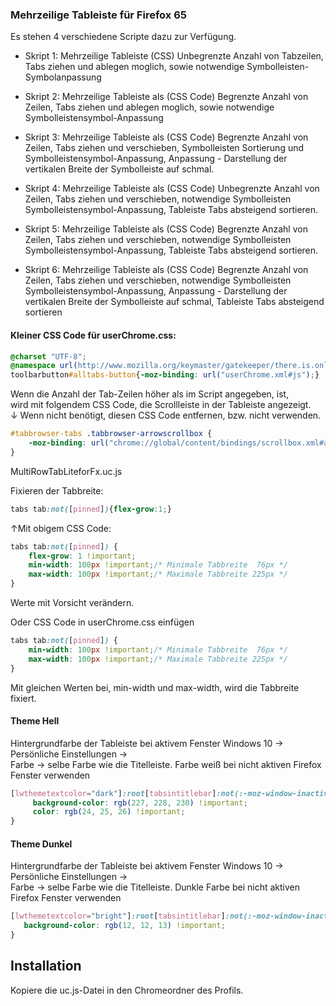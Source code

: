 ### Mehrzeilige Tableiste für Firefox 65 ###

Es stehen 4 verschiedene Scripte dazu zur Verfügung.

* Skript 1:  Mehrzeilige Tableiste (CSS) Unbegrenzte Anzahl von Tabzeilen,
Tabs ziehen und ablegen moglich, sowie notwendige Symbolleisten-Symbolanpassung

* Skript 2: Mehrzeilige Tableiste als (CSS Code) Begrenzte Anzahl von Zeilen,
Tabs ziehen und ablegen moglich, sowie notwendige Symbolleistensymbol-Anpassung

* Skript 3: Mehrzeilige Tableiste als (CSS Code) Begrenzte Anzahl von Zeilen,
Tabs ziehen und verschieben, Symbolleisten Sortierung und Symbolleistensymbol-Anpassung,
Anpassung - Darstellung der vertikalen Breite der Symbolleiste auf schmal.

* Skript 4: Mehrzeilige Tableiste als (CSS Code) Unbegrenzte Anzahl von Zeilen,
Tabs ziehen und verschieben, notwendige Symbolleisten Symbolleistensymbol-Anpassung,
Tableiste Tabs absteigend sortieren.

* Skript 5: Mehrzeilige Tableiste als (CSS Code) Begrenzte Anzahl von Zeilen,
Tabs ziehen und verschieben, notwendige Symbolleisten Symbolleistensymbol-Anpassung,
Tableiste Tabs absteigend sortieren.

* Skript 6: Mehrzeilige Tableiste als (CSS Code) Begrenzte Anzahl von Zeilen,
Tabs ziehen und verschieben, notwendige Symbolleisten Symbolleistensymbol-Anpassung,
Anpassung - Darstellung der vertikalen Breite der Symbolleiste auf schmal,
Tableiste Tabs absteigend sortieren


#### Kleiner CSS Code für userChrome.css: #### 

```css
@charset "UTF-8";
@namespace url(http://www.mozilla.org/keymaster/gatekeeper/there.is.only.xul);
toolbarbutton#alltabs-button{-moz-binding: url("userChrome.xml#js");}
```

Wenn die Anzahl der Tab-Zeilen höher als im Script angegeben, ist,    
wird mit folgendem CSS Code, die Scrollleiste in der Tableiste angezeigt.  
↓ Wenn nicht benötigt, diesen CSS Code entfernen, bzw. nicht verwenden.    

```css
#tabbrowser-tabs .tabbrowser-arrowscrollbox {
    -moz-binding: url("chrome://global/content/bindings/scrollbox.xml#arrowscrollbox") !important;
}
```

MultiRowTabLiteforFx.uc.js

Fixieren der Tabbreite:   

```css
tabs tab:not([pinned]){flex-grow:1;}
```

↑Mit obigem CSS Code:

```css
tabs tab:not([pinned]) {
    flex-grow: 1 !important;
    min-width: 100px !important;/* Minimale Tabbreite  76px */
    max-width: 100px !important;/* Maximale Tabbreite 225px */
}
```
Werte mit Vorsicht verändern.

Oder CSS Code in userChrome.css einfügen
  
```css  
tabs tab:not([pinned]) {
    min-width: 100px !important;/* Minimale Tabbreite  76px */
    max-width: 100px !important;/* Maximale Tabbreite 225px */
}
```
Mit gleichen Werten bei, min-width und max-width, wird die Tabbreite fixiert.

   #### Theme Hell ####
   Hintergrundfarbe der Tableiste bei aktivem Fenster
   Windows 10 → Persönliche Einstellungen →   
   Farbe → selbe Farbe wie die Titelleiste.
   Farbe weiß bei nicht aktiven Firefox Fenster verwenden 
```css    
[lwthemetextcolor="dark"]:root[tabsintitlebar]:not(:-moz-window-inactive) {
     background-color: rgb(227, 228, 230) !important;
     color: rgb(24, 25, 26) !important;
}
```
  #### Theme Dunkel ####
   Hintergrundfarbe der Tableiste bei aktivem Fenster
   Windows 10 → Persönliche Einstellungen →     
   Farbe → selbe Farbe wie die Titelleiste.
   Dunkle Farbe bei nicht aktiven Firefox Fenster verwenden
```css 
[lwthemetextcolor="bright"]:root[tabsintitlebar]:not(:-moz-window-inactive) {
   background-color: rgb(12, 12, 13) !important;
}
```
## Installation
Kopiere die uc.js-Datei in den Chromeordner des Profils.
